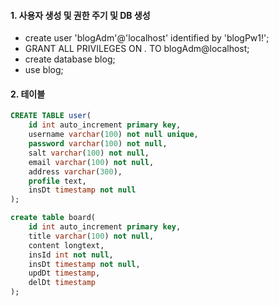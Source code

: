 #### 1. 사용자 생성 및 권한 주기 및 DB 생성
- create user 'blogAdm'@'localhost' identified by 'blogPw1!';
- GRANT ALL PRIVILEGES ON *.* TO blogAdm@localhost;
- create database blog;
- use blog;

#### 2. 테이블
```sql
CREATE TABLE user(
	id int auto_increment primary key,
    username varchar(100) not null unique,
    password varchar(100) not null,
    salt varchar(100) not null,
    email varchar(100) not null,
    address varchar(300),
    profile text,
    insDt timestamp not null
);
```

```sql
create table board(
	id int auto_increment primary key,
    title varchar(100) not null,
    content longtext,
    insId int not null,
    insDt timestamp not null,
    updDt timestamp,
    delDt timestamp
);
```
